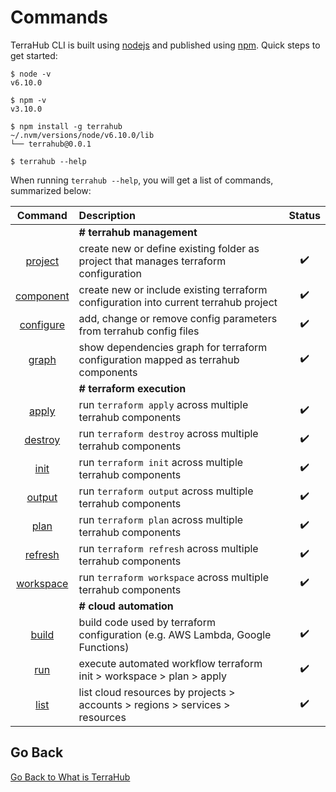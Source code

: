 # Commands

TerraHub CLI is built using [nodejs](https://nodejs.org) and published using [npm](https://www.npmjs.com). Quick steps to get started:

```shell
$ node -v
v6.10.0

$ npm -v
v3.10.0

$ npm install -g terrahub
~/.nvm/versions/node/v6.10.0/lib
└── terrahub@0.0.1

$ terrahub --help
```

When running `terrahub --help`, you will get a list of commands, summarized below:

| Command  | Description | Status |
| :---:    | :---        | :---:  |
|| **# terrahub management** ||
| [project](project.md) | create new or define existing folder as project that manages terraform configuration | :heavy_check_mark: |
| [component](component.md) | create new or include existing terraform configuration into current terrahub project | :heavy_check_mark: |
| [configure](configure.md) | add, change or remove config parameters from terrahub config files | :heavy_check_mark: |
| [graph](graph.md) | show dependencies graph for terraform configuration mapped as terrahub components | :heavy_check_mark: |
|| **# terraform execution** ||
| [apply](apply.md) | run `terraform apply` across multiple terrahub components | :heavy_check_mark: |
| [destroy](destroy.md) | run `terraform destroy` across multiple terrahub components | :heavy_check_mark: |
| [init](init.md) | run `terraform init` across multiple terrahub components | :heavy_check_mark: |
| [output](output.md) | run `terraform output` across multiple terrahub components | :heavy_check_mark: |
| [plan](plan.md) | run `terraform plan` across multiple terrahub components | :heavy_check_mark: |
| [refresh](refresh.md) | run `terraform refresh` across multiple terrahub components | :heavy_check_mark: |
| [workspace](workspace.md) | run `terraform workspace` across multiple terrahub components | :heavy_check_mark: |
|| **# cloud automation** ||
| [build](build.md) | build code used by terraform configuration (e.g. AWS Lambda, Google Functions) | :heavy_check_mark: |
| [run](run.md) | execute automated workflow terraform init > workspace > plan > apply | :heavy_check_mark: |
| [list](list.md) | list cloud resources by projects > accounts > regions > services > resources | :heavy_check_mark: |


## Go Back

[Go Back to What is TerraHub](../README.md)
